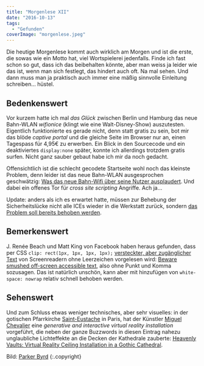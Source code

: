 ```yaml
---
title: "Morgenlese XII"
date: "2016-10-13"
tags:
  - "Gefunden"
coverImage: "morgenlese.jpeg"
---
```


Die heutige Morgenlese kommt auch wirklich am Morgen und ist die erste, die sowas wie ein Motto hat, viel Wortspielerei jedenfalls. Finde ich fast schon so gut, dass ich das beibehalten könnte, aber man weiss ja leider wie das ist, wenn man sich festlegt, das hindert auch oft. Na mal sehen. Und dann muss man ja praktisch auch immer eine mäßig sinnvolle Einleitung schreiben… hüstel.

## Bedenkenswert

Vor kurzem hatte ich mal _das Glück_ zwischen Berlin und Hamburg das neue Bahn-WLAN _wifionice_ (klingt wie eine Walt-Disney-Show) auszutesten. Eigentlich funktionierte es gerade nicht, denn statt gratis zu sein, bot mir das blöde _captive portal_ und die gleiche Seite im Browser nur an, einen Tagespass für 4,95€ zu erwerben. Ein Blick in den Sourcecode und ein deaktiviertes `display:none` später, konnte ich allerdings trotzdem gratis surfen. Nicht ganz sauber gebaut habe ich mir da noch gedacht.

Offensichtlich ist die schlecht gecodete Startseite wohl noch das kleinste Problem, denn leider ist das neue Bahn-WLAN ausgesprochen geschwätzig: [Was das neue Bahn-Wifi über seine Nutzer ausplaudert](http://hannover.ccc.de/~nexus/dbwifi/). Und dabei ein offenes Tor für _cross site scripting_ Angriffe. Ach ja…

Update: anders als ich es erwartet hatte, müssen zur Behebung der Sicherheitslücke nicht alle ICEs wieder in die Werkstatt zurück, sondern [das Problem soll bereits behoben werden](http://t3n.de/news/kostenloses-wlan-ice-deutsche-bahn-fehler-755097/).

## Bemerkenswert

J. Renée Beach und Matt King von Facebook haben heraus gefunden, dass per CSS `clip: rect(1px, 1px, 1px, 1px);` [versteckter, aber zugänglicher Text](http://webaim.org/techniques/css/invisiblecontent/) von Screenreadern ohne Leerzeichen vorgelesen wird: [Beware smushed off-screen accessible text](https://medium.com/@jessebeach/beware-smushed-off-screen-accessible-text-5952a4c2cbfe), also ohne Punkt und Komma sozusagen. Das ist natürlich unschön, kann aber mit hinzufügen von `white-space: nowrap` relativ schnell behoben werden.

## Sehenswert

Und zum Schluss etwas weniger technisches, aber sehr visuelles: in der gotischen Pfarrkirche [Saint-Eustache](https://de.wikipedia.org/wiki/Saint-Eustache_(Paris)) in Paris, hat der Künstler [Miguel Chevalier](http://www.miguel-chevalier.com/en/) eine _generative and interactive virtual reality installation_ vorgeführt, die neben der ganze Buzzwords in diesen Eintrag nahezu unglaubliche Lichteffekte an die Decken der Kathedrale zauberte: [Heavenly Vaults: Virtual Reality Ceiling Installation in a Gothic Cathedral](http://weburbanist.com/2016/10/12/heavenly-vaults-virtual-reality-ceiling-installation-in-a-gothic-cathedral/).

Bild:  [Parker Byrd](https://unsplash.com/@parkerabyrd) {:.copyright}
